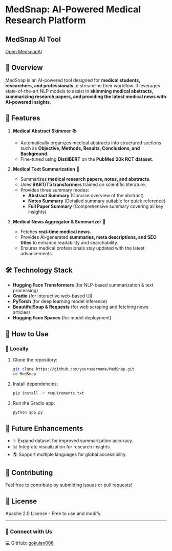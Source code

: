 # MedSnap: AI-Powered Medical Research Platform

## MedSnap AI Tool
[Open MedsnapAI](https://gokulan006.github.io/medi/)
## 📌 Overview
MedSnap is an AI-powered tool designed for **medical students, researchers, and professionals** to streamline their workflow. It leverages state-of-the-art NLP models to assist in **skimming medical abstracts, summarizing research papers, and providing the latest medical news with AI-powered insights**.

## 🚀 Features
1. **Medical Abstract Skimmer** 📚
   - Automatically organizes medical abstracts into structured sections such as **Objective, Methods, Results, Conclusions, and Background**.
   - Fine-tuned using **DistilBERT** on the **PubMed 20k RCT dataset**.

2. **Medical Text Summarization** 🏥
   - Summarizes **medical research papers, notes, and abstracts**.
   - Uses **BART/T5 transformers** trained on scientific literature.
   - Provides three summary modes:
     - **Abstract Summary** (Concise overview of the abstract)
     - **Notes Summary** (Detailed summary suitable for quick reference)
     - **Full Paper Summary** (Comprehensive summary covering all key insights)

3. **Medical News Aggregator & Summarizer** 📰
   - Fetches **real-time medical news**.
   - Provides AI-generated **summaries, meta descriptions, and SEO titles** to enhance readability and searchability.
   - Ensures medical professionals stay updated with the latest advancements.

## 🛠️ Technology Stack
- **Hugging Face Transformers** (for NLP-based summarization & text processing)
- **Gradio** (for interactive web-based UI)
- **PyTorch** (for deep learning model inference)
- **BeautifulSoup & Requests** (for web scraping and fetching news articles)
- **Hugging Face Spaces** (for model deployment)

## 📌 How to Use
### 🔹 Locally
1. Clone the repository:
   ```bash
   git clone https://github.com/yourusername/MedSnap.git
   cd MedSnap
   ```
2. Install dependencies:
   ```bash
   pip install -r requirements.txt
   ```
3. Run the Gradio app:
   ```bash
   python app.py
   ```


 

## 📝 Future Enhancements
- ✨ Expand dataset for improved summarization accuracy.
- 📊 Integrate visualization for research insights.
- 🌎 Support multiple languages for global accessibility.

## 🤝 Contributing
Feel free to contribute by submitting issues or pull requests!

## 📜 License
Apache 2.0 License - Free to use and modify.

---
### 🔗 Connect with Us
💻 GitHub: [gokulan006](https://github.com/gokulan006)

